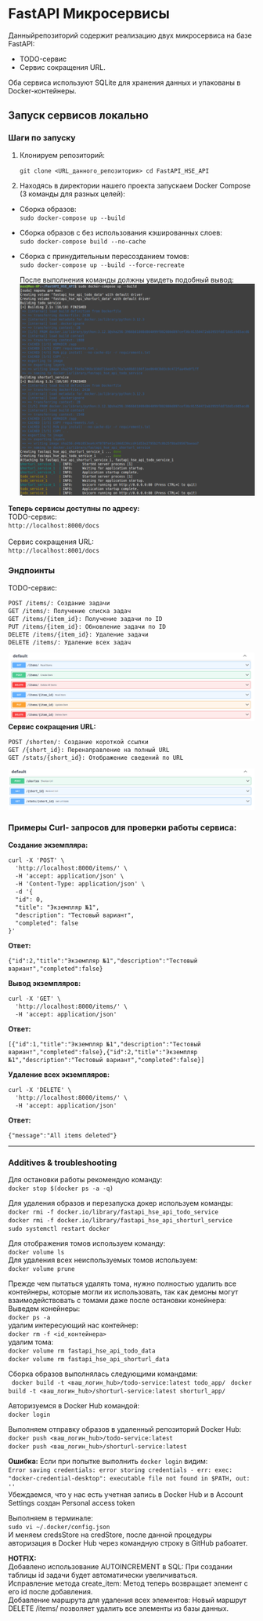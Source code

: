# FastAPI Микросервисы

Данныйрепозиторий содержит реализацию двух микросервиса на базе FastAPI: 
* TODO-сервис
* Сервис сокращения URL.

Оба сервиса используют SQLite для хранения данных и упакованы в Docker-контейнеры.

## Запуск сервисов локально

### Шаги по запуску

1. Клонируем репозиторий:

    ```git clone <URL_данного_репозитория> cd FastAPI_HSE_API```

2. Находясь в директории нашего проекта запускаем Docker Compose (3 команды для разных целей):  
- Сборка образов:  
    ```sudo docker-compose up --build```  
- Сборка образов с без использования кэшированных слоев:  
    ```sudo docker-compose build --no-cache```  
- Сборка с принудительным пересозданием томов:  
    ```sudo docker-compose up --build --force-recreate```

  После выполнения команды должны увидеть подобный вывод:
  ![Иллюстрация к проекту № 1](https://github.com/MaxKots/FastAPI_HSE_API/blob/main/.assets/1.png)


**Теперь сервисы доступны по адресу:**  
    TODO-сервис:  
    ```http://localhost:8000/docs```  
    <br>
    Сервис сокращения URL:  
    ```http://localhost:8001/docs```

### Эндпоинты
TODO-сервис:

    POST /items/: Создание задачи
    GET /items/: Получение списка задач
    GET /items/{item_id}: Получение задачи по ID
    PUT /items/{item_id}: Обновление задачи по ID
    DELETE /items/{item_id}: Удаление задачи
    DELETE /items/: Удаление всех задач

  ![Иллюстрация к проекту № 2](https://github.com/MaxKots/FastAPI_HSE_API/blob/main/.assets/2.png)
**Сервис сокращения URL:**

    POST /shorten/: Создание короткой ссылки
    GET /{short_id}: Перенаправление на полный URL
    GET /stats/{short_id}: Отображение сведений по URL
    
  ![Иллюстрация к проекту № 3](https://github.com/MaxKots/FastAPI_HSE_API/blob/main/.assets/3.png)


  ### Примеры Curl- запросов для проверки работы сервиса:  
  **Создание экземпляра:**  
```
curl -X 'POST' \
  'http://localhost:8000/items/' \
  -H 'accept: application/json' \
  -H 'Content-Type: application/json' \
  -d '{
  "id": 0,
  "title": "Экземпляр №1",
  "description": "Тестовый вариант",
  "completed": false
}'
```

**Ответ:**  
```
{"id":2,"title":"Экземпляр №1","description":"Тестовый вариант","completed":false}
```

**Вывод экземпляров:**  
```
curl -X 'GET' \
  'http://localhost:8000/items/' \
  -H 'accept: application/json'
```

**Ответ:** 
```
[{"id":1,"title":"Экземпляр №1","description":"Тестовый вариант","completed":false},{"id":2,"title":"Экземпляр №1","description":"Тестовый вариант","completed":false}]
```

**Удаление всех экземпляров:**  
```
curl -X 'DELETE' \
  'http://localhost:8000/items/' \
  -H 'accept: application/json'
```

**Ответ:**
```
{"message":"All items deleted"}
```
  
___

### Additives & troubleshooting

Для остановки работы рекомендую команду:  
   ```docker stop $(docker ps -a -q)```
   
Для удаления образов и перезапуска докер используем команды:  
   ```docker rmi -f docker.io/library/fastapi_hse_api_todo_service```  
   ```docker rmi -f docker.io/library/fastapi_hse_api_shorturl_service```  
   ```sudo systemctl restart docker```  

Для отображения томов используем команду:  
   ```docker volume ls```  
Для удаления всех неиспользуемых томов используем:  
   ```docker volume prune```  

Прежде чем пытаться удалять тома, нужно полностью удалить все контейнеры, которые могли их использовать, так как демоны могут взаимодействовать с томами даже после остановки конейнера:  
Выведем конейнеры:  
   ```docker ps -a```  
удалим интересующий нас контейнер:  
   ```docker rm -f <id_контейнера>```  
удалим тома:  
   ```docker volume rm fastapi_hse_api_todo_data```  
   ```docker volume rm fastapi_hse_api_shorturl_data```  


Сборка образов выполнялась следующими командами:  
``` docker build -t <ваш_логин_hub>/todo-service:latest todo_app/```
``` docker build -t <ваш_логин_hub>/shorturl-service:latest shorturl_app/```  

Авторизуемся в Docker Hub командой:  
 ```docker login```  
 
Выполняем отправку образов в удаленный репозиторий Docker Hub:  
 ```docker push <ваш_логин_hub>/todo-service:latest```  
 ```docker push <ваш_логин_hub>/shorturl-service:latest```  

**Ошибка:**
Если при попытке выполнить ```docker login``` видим:  
   ```Error saving credentials: error storing credentials - err: exec: "docker-credential-desktop": executable file not found in $PATH, out: ''```    
Убеждаемся, что у нас есть учетная запись в Docker Hub и в Account Settings создан Personal access token

Выполняем в терминале:   
   ```sudo vi ~/.docker/config.json```  
И меняем credsStore на credStore, после данной процедуры авторизация в Docker Hub через командную строку в GitHub рабоатет.

**HOTFIX:**  
Добавлено использование AUTOINCREMENT в SQL: При создании таблицы id задачи будет автоматически увеличиваться.  
Исправление метода create_item: Метод теперь возвращает элемент с его id после добавления.  
Добавление маршрута для удаления всех элементов: Новый маршрут DELETE /items/ позволяет удалить все элементы из базы данных.  





